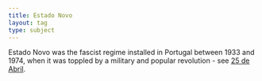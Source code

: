 ```yaml
---
title: Estado Novo
layout: tag
type: subject
---
```

Estado Novo was the fascist regime installed in Portugal between 1933 and 1974, when it was toppled by a military and popular revolution - see <a class="text cat-link tag" href="/tags/25 de Abril/">25 de Abril</a>.